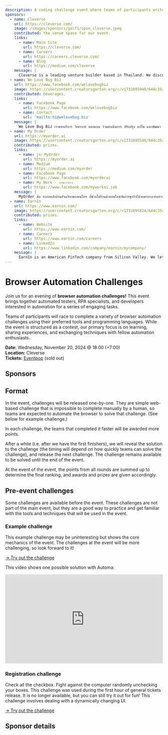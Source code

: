```yaml
---
description: A coding challenge event where teams of participants write browser automation scripts to solve puzzles and complete tasks efficiently.
sponsors:
  - name: Cleverse
    url: https://cleverse.com/
    image: /images/sponsors/golf1/spon_cleverse.jpeg
    contributed: the venue space for our event.
    links:
      - name: Main Site
        url: https://cleverse.com/
      - name: Careers
        url: https://careers.cleverse.com/
      - name: Blog
        url: https://medium.com/cleverse
    message: |
      Cleverse is a leading venture builder based in Thailand. We discover ideas to use technology to make the world a better place. The ideas are later validated, implemented, and measured. We are currently focusing on web3 space because we believe there are so many opportunities in web3 space. If you are looking for a job opportunity, feel free to check our opening positions at <a target="_blank" rel="noopener" href="https://careers.cleverse.com/">https://careers.cleverse.com/</a>.
  - name: We Love Bug Biz
    url: https://www.facebook.com/welovebugbiz
    image: https://usercontent.creatorsgarten.org/c/v1731695948/644c35a6802c02345887f156/image_lx9zzt.webp
    contributed: beverages.
    links:
      - name: Facebook Page
        url: https://www.facebook.com/welovebugbiz
      - name: Contact
        url: 'mailto:hi@welovebug.biz'
    message: |
      We Love Bug Biz เราขายบริการ วิเคราะห์ ออกแบบ ร่วมดำเนินการ ปรับปรุง แก้ไข และพัฒนา การตรวจสอบ และทดสอบซอฟต์แวร์ในทุก ๆ ระดับของการทดสอบ ทั้ง Functional Tests และ Non-Functional Tests ตั้งแต่การวางกลยุทธ์ (Software Test Strategy) ลงไปถึงร่วมดำเนินการกับบุคลากรของบริษัท เพื่อยกระดับการทดสอบซอฟต์แวร์ที่เน้นการป้องกันข้อผิดพลาด และ Automation Tests ที่เหมาะสม สนใจพูดคุย ติดต่อได้ที่ hi@welovebug.biz
  - name: My Order
    url: https://myorder.ai
    image: https://usercontent.creatorsgarten.org/c/v1731695540/644c35a6802c02345887f156/mod-3_sweegq.webp
    contributed: prizes.
    links:
      - name: รู้จัก MyOrder
        url: https://myorder.ai
      - name: Medium
        url: https://medium.com/myorder
      - name: Facebook Page
        url: https://www.facebook.com/myorderai
      - name: My Work - งานเราเอง
        url: https://www.facebook.com/myworkai.job
    message: |
      MyOrder คือ ระบบหลังบ้านอัจฉริยะของคนไทย ที่ช่วยให้ร้านค้าออนไลน์จัดการธุรกิจได้จบครบวงจรอย่างมีประสิทธิภาพด้วยระบบเดียว พวกเรามีเป้าหมายที่จะพัฒนาและขยาย Ecosystem เพื่อคนไทย
  - name: EarnIn
    url: https://www.earnin.com/
    image: https://usercontent.creatorsgarten.org/c/v1731695824/644c35a6802c02345887f156/image_kkigxq.webp
    contributed: prizes.
    links:
      - name: Website
        url: https://www.earnin.com/
      - name: Careers
        url: https://www.earnin.com/careers
      - name: LinkedIn
        url: https://www.linkedin.com/company/earnin/mycompany/
    message: |
      EarnIn is an American FinTech company from Silicon Valley. We lets Americans access cash as their earn it--no need to wait for weeks later. All with no interest, no credit checks, and no mandatory fees. Only tipping! Our passion at EarnIn is building products that deliver real-time financial flexibility for those with the unique needs of living paycheck to paycheck. Since our founding in 2013, we have been unlocking financial freedom for more than 2.5 million active users. We’re growing fast and are excited to continue bringing world-class talent onboard to help shape the next chapter of our growth journey.
---
```


# Browser Automation Challenges

Join us for an evening of **browser automation challenges!** This event brings together automated testers, RPA specialists, and developers interested in automation for a series of engaging tasks.

Teams of participants will race to complete a variety of browser automation challenges using their preferred tools and programming languages. While the event is structured as a contest, our primary focus is on learning, sharing experiences, and exchanging techniques with fellow automation enthusiasts.

**Date:** Wednesday, November 20, 2024 @ 18:00 (+7:00) \
**Location:** Cleverse \
**Tickets:** [Eventpop](https://eventpop.me/e/62035) (sold out)

## Sponsors

<SponsorList />

## Format

In the event, challenges will be released one-by-one. They are simple web-based challenge that is impossible to complete manually by a human, so teams are expected to automate the browser to solve that challenge. (See below for example challenge.)

In each challenge, the teams that completed it faster will be awarded more points.

After a while (i.e. after we have the first finishers), we will reveal the solution to the challenge (the timing will depend on how quickly teams can solve the challenge), and release the next challenge. The challenge remains available to be solved until the end of the event.

At the event of the event, the points from all rounds are summed up to determine the final ranking, and awards and prizes are given accordingly.

## Pre-event challenges

Some challenges are available before the event. These challenges are not part of the main event, but they are a good way to practice and get familiar with the tools and techniques that will be used in the event.

### Example challenge

This example challenge may be uninteresting but shows the core mechanics of the event. The challenges at the event will be more challenging, so look forward to it!

[&rarr; Try out the challenge](https://browser-automation-challenges-demo.netlify.app/)

This video shows one possible solution with Automa:

<p>
<iframe style="width: 100%; aspect-ratio: 16 / 9" src="https://www.youtube.com/embed/jrgjfOehdOY" title="YouTube video player" frameborder="0" allow="accelerometer; autoplay; clipboard-write; encrypted-media; gyroscope; picture-in-picture" allowfullscreen></iframe>
</p>

### Registration challenge

Check all the checkbox. Fight against the computer randomly unchecking your boxes. This challenge was used during the first hour of general tickets release. It is no longer available, but you can still try it out for fun! This challenge involves dealing with a dynamically changing UI.

[&rarr; Try out the challenge](https://lemon-meadow-0c732f100.5.azurestaticapps.net/)

## Sponsor details

<SponsorDetails />
